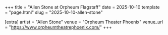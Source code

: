 +++
title = "Allen Stone at Orpheum Flagstaff"
date = 2025-10-10
template = "page.html"
slug = "2025-10-10-allen-stone"

[extra]
artist = "Allen Stone"
venue = "Orpheum Theater Phoenix"
venue_url = "https://www.orpheumtheatrephoenix.com/"
+++
